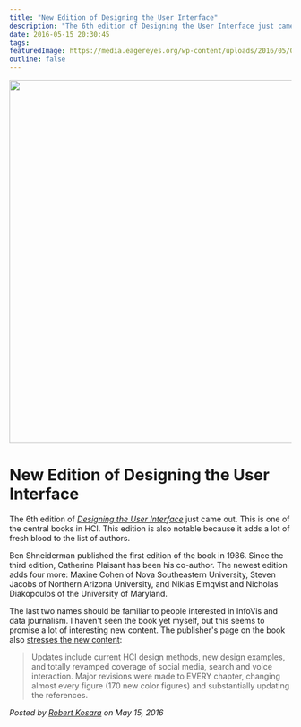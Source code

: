 ```yaml
---
title: "New Edition of Designing the User Interface"
description: "The 6th edition of Designing the User Interface just came out. This is one of the central books in HCI. This edition is also notable because it adds a lot of fresh blood to the list of authors."
date: 2016-05-15 20:30:45
tags: 
featuredImage: https://media.eagereyes.org/wp-content/uploads/2016/05/013438038X.jpg
outline: false
---
```


<p align="center"><img src="https://media.eagereyes.org/wp-content/uploads/2016/05/013438038X.jpg" width="521" height="648" /></p>

# New Edition of Designing the User Interface

The 6th edition of <em><a href="https://www.pearsonhighered.com/program/Shneiderman-Designing-the-User-Interface-Strategies-for-Effective-Human-Computer-Interaction-6th-Edition/PGM327860.html">Designing the User Interface</a></em> just came out. This is one of the central books in HCI. This edition is also notable because it adds a lot of fresh blood to the list of authors.

Ben Shneiderman published the first edition of the book in 1986. Since the third edition, Catherine Plaisant has been his co-author. The newest edition adds four more: Maxine Cohen of Nova Southeastern University, Steven Jacobs of Northern Arizona University, and Niklas Elmqvist and Nicholas Diakopoulos of the University of Maryland.

The last two names should be familiar to people interested in InfoVis and data journalism. I haven't seen the book yet myself, but this seems to promise a lot of interesting new content. The publisher's page on the book also <a href="https://www.pearsonhighered.com/program/Shneiderman-Designing-the-User-Interface-Strategies-for-Effective-Human-Computer-Interaction-6th-Edition/PGM327860.html">stresses the new content</a>:

>	Updates include current HCI design methods, new design examples, and totally revamped coverage of social media, search and voice interaction. Major revisions were made to EVERY chapter, changing almost every figure (170 new color figures) and substantially updating the references.


_Posted by <a href="/about">Robert Kosara</a> on May 15, 2016_


